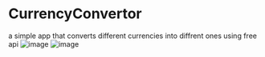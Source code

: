 # CurrencyConvertor
a simple app that converts different currencies into diffrent ones using free api
![image](https://github.com/majidali55566/CurrencyConvertor/assets/83289212/a5e1e640-991f-4831-a20f-51487892f27a)
![image](https://github.com/majidali55566/CurrencyConvertor/assets/83289212/1a111c6f-c915-4bef-9933-863365e756aa)

